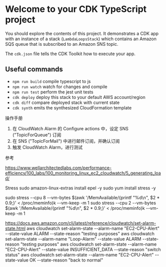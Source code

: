 # Welcome to your CDK TypeScript project

You should explore the contents of this project. It demonstrates a CDK app with an instance of a stack (`LambdaLoopsStack`)
which contains an Amazon SQS queue that is subscribed to an Amazon SNS topic.

The `cdk.json` file tells the CDK Toolkit how to execute your app.

## Useful commands

* `npm run build`   compile typescript to js
* `npm run watch`   watch for changes and compile
* `npm run test`    perform the jest unit tests
* `cdk deploy`      deploy this stack to your default AWS account/region
* `cdk diff`        compare deployed stack with current state
* `cdk synth`       emits the synthesized CloudFormation template


操作手册

1. 在 CloudWatch Alarm 的 Configure actions 中，设定 SNS ("TopicForQueue") 订阅
2. 在 SNS ("TopicForMail") 中进行邮件订阅，并确认订阅
3. 触发 CloudWatch Alarm，进行测试

参考

https://www.wellarchitectedlabs.com/performance-efficiency/100_labs/100_monitoring_linux_ec2_cloudwatch/5_generating_load/

Stress
sudo amazon-linux-extras install epel -y
sudo yum install stress -y

sudo stress --cpu 8 --vm-bytes $(awk '/MemAvailable/{printf "%d\n", $2 * 0.9;}' < /proc/meminfo)k --vm-keep -m 1
sudo stress --cpu 2 --vm-bytes $(awk '/MemAvailable/{printf "%d\n", $2 * 0.9;}' < /proc/meminfo)k --vm-keep -m 1


https://docs.aws.amazon.com/cli/latest/reference/cloudwatch/set-alarm-state.html
aws cloudwatch set-alarm-state --alarm-name "EC2-CPU-Alert" --state-value ALARM --state-reason "testing purposes"
aws cloudwatch set-alarm-state --alarm-name "Loop-Alarm" --state-value ALARM --state-reason "testing purposes"
aws cloudwatch set-alarm-state --alarm-name "EC2-CPU-Alert" --state-value INSUFFICIENT_DATA --state-reason "switch status"
aws cloudwatch set-alarm-state --alarm-name "EC2-CPU-Alert" --state-value OK --state-reason "back to normal"
